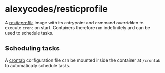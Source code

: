 # alexycodes/resticprofile

A [resticprofile](https://github.com/creativeprojects/resticprofile) image with its entrypoint and command overridden to execute `crond` on start. Containers therefore run indefinitely and can be used to schedule tasks.

## Scheduling tasks

A [crontab](https://linuxhandbook.com/crontab/) configuration file can be mounted inside the container at `/crontab` to automatically schedule tasks.
